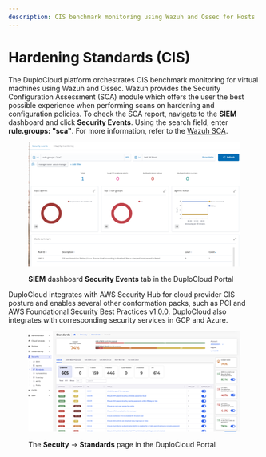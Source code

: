 ```yaml
---
description: CIS benchmark monitoring using Wazuh and Ossec for Hosts
---
```


# Hardening Standards (CIS)

The DuploCloud platform orchestrates CIS benchmark monitoring for virtual machines using Wazuh and Ossec. Wazuh provides the Security Configuration Assessment (SCA) module which offers the user the best possible experience when performing scans on hardening and configuration policies. To check the SCA report, navigate to the **SIEM** dashboard and click **Security Events**. Using the search field, enter **rule.groups: "sca"**. For more information, refer to the [Wazuh SCA](https://documentation.wazuh.com/3.12/user-manual/capabilities/sec-config-assessment/).

<figure><img src="../../.gitbook/assets/image (409).png" alt=""><figcaption><p><strong>SIEM</strong> dashboard <strong>Security Events</strong> tab in the DuploCloud Portal</p></figcaption></figure>

DuploCloud integrates with AWS Security Hub for cloud provider CIS posture and enables several other conformation packs, such as PCI and AWS Foundational Security Best Practices v1.0.0. DuploCloud also integrates with corresponding security services in GCP and Azure.

<figure><img src="../../.gitbook/assets/image (403).png" alt=""><figcaption><p>The <strong>Secuity</strong> -> <strong>Standards</strong> page in the DuploCloud Portal</p></figcaption></figure>
